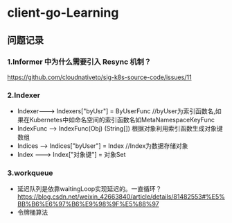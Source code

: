 # client-go-Learning

## 问题记录
### 1.Informer 中为什么需要引入 Resync 机制？
https://github.com/cloudnativeto/sig-k8s-source-code/issues/11

### 2.Indexer
- Indexer---> Indexers["byUsr"] = ByUserFunc //byUser为索引函数名,如果在Kubernetes中如命名空间的索引函数名如MetaNamespaceKeyFunc
- IndexFunc --> IndexFunc(Obj) (String[]) 根据对象利用索引函数生成对象键数组
- Indices --> Indices["byUser"] = Index //Index为数据存储对象
- Index ---> Index["对象键"] = 对象Set

### 3.workqueue
- 延迟队列是依靠waitingLoop实现延迟的。一直循环？
https://blog.csdn.net/weixin_42663840/article/details/81482553#%E5%BB%B6%E6%97%B6%E9%98%9F%E5%88%97
- 令牌桶算法
